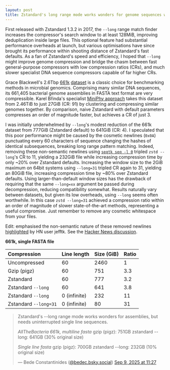 ```yaml
---
layout: post
title: Zstandard's long range mode works wonders for genome sequences without newlines
---
```


First released with Zstandard 1.3.2 in 2017, the `--long` range match finder increases the compressor's search window to at least 128MiB, improving deduplication inside large files. This optional feature had substantial performance overheads at launch, but various optimisations have since brought its performance within shooting distance of Zstandard's fast defaults. As a fan of Zstandard's speed and efficiency, I hoped that `--long` might improve genome compression and bridge the chasm between fast general-purpose compressors with low compression ratios (CRs), and much slower specialist DNA sequence compressors capable of far higher CRs.

Grace Blackwell's 2.6Tbp [661k](https://pmc.ncbi.nlm.nih.gov/articles/PMC8577725/) [dataset](https://ftp.ebi.ac.uk/pub/databases/ENA2018-bacteria-661k/) is a classic choice for benchmarking methods in microbial genomics. Comprising many similar DNA sequences, its 661,405 bacterial genome assemblies in FASTA text format are very compressible. Karel Břinda's specialist [MiniPhy approach](https://www.nature.com/articles/s41592-025-02625-2) takes this dataset from 2.46TiB to just 27GiB (CR: 91) by clustering and compressing similar genomes together. By comparison, naive Zstandard with default parameters compresses an order of magnitude faster, but achieves a CR of just 3.

I was initially underwhelmed by `--long`'s modest reduction of  the 661k dataset from 777GiB (Zstandard default) to 641GiB (CR: 4). I speculated that this poor performance might be caused by the cosmetic newlines (`0x0A`) punctuating every 60 characters of sequence changing the hashes of identical subsequences, breaking long range pattern matching. Indeed, removing these non-semantic newlines using [`seqtk seq -l 0`](https://github.com/lh3/seqtk?tab=readme-ov-file#seqtk-examples) tripled `zstd --long`'s CR to 11, yielding a 232GiB file while increasing compression time by only ~20% over Zstandard defaults. Increasing the window size to the 2GiB maximum on 64bit systems using `--long=31` tripled CR again to 31, yielding an 80GiB file, increasing compression time by ~80% over Zstandard defaults. Using larger-than-default window sizes has the drawback of requiring that the same `--long=xx` argument be passed during decompression, reducing compatibility somewhat. Results naturally vary between datasets, but given its low overheads, using `--long` seems often worthwhile. In this case `zstd --long=31` achieved a compression ratio within an order of magnitude of slower state-of-the-art methods, representing a useful compromise. Just remember to remove any cosmetic whitespace from your files.

Edit: emphasised the non-semantic nature of these removed newlines [highlighted](https://news.ycombinator.com/item?id=45248499) by HN user jefftk. See the [Hacker News discussion](https://news.ycombinator.com/item?id=45223827).



**661k, single FASTA file**


| Compression              | Line length  | Size (GiB) | Ratio |
| :-------------------------- | ------------ | ---------- | ----------------- |
| Uncompressed | 60 | 2460       | 1                |
| Gzip (pigz)                 | 60 | 751        | 3.3               |
| Zstandard                        | 60 | 777        | 3.2               |
| Zstandard `--long`               | 60 | 641        | 3.8               |
| Zstandard `--long`               | 0 (infinite) | 232        | 11                |
| Zstandard `--long=31`            | 0 (infinite) | 80         | 31                |

<blockquote class="bluesky-embed" data-bluesky-uri="at://did:plc:hin5jjyb5dgi5wtjudeb62xm/app.bsky.feed.post/3lyfizwhenk2q" data-bluesky-cid="bafyreiajvdpuggyggtzbwiuvjockrtamnsbqfblvrsipmcqzqmbi3p6ieq" data-bluesky-embed-color-mode="system"><p lang="en">Zstandard&#x27;s --long range mode works wonders for assemblies, but needs uninterrupted single line sequences.

*AllTheBacteria 661k, multiline fasta*
gzip (pigz): 751GB
zstandard --long: 641GB (30% original size)

*Single line fasta*
gzip (pigz): 700GB
zstandard --long: 232GB (10% original size)</p>&mdash; Bede Constantinides (<a href="https://bsky.app/profile/did:plc:hin5jjyb5dgi5wtjudeb62xm?ref_src=embed">@bedec.bsky.social</a>) <a href="https://bsky.app/profile/did:plc:hin5jjyb5dgi5wtjudeb62xm/post/3lyfizwhenk2q?ref_src=embed">Sep 9, 2025 at 11:27</a></blockquote><script async src="https://embed.bsky.app/static/embed.js" charset="utf-8"></script>
